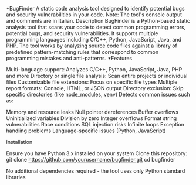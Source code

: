 *BugFinder
A static code analysis tool designed to identify potential bugs and security vulnerabilities in your code.
Note: The tool's console output and comments are in Italian.
Description
BugFinder is a Python-based static analysis tool that scans your code to detect common programming errors, potential bugs, and security vulnerabilities. It supports multiple programming languages including C/C++, Python, JavaScript, Java, and PHP.
The tool works by analyzing source code files against a library of predefined pattern-matching rules that correspond to common programming mistakes and anti-patterns.
*Features

Multi-language support: Analyzes C/C++, Python, JavaScript, Java, PHP and more
Directory or single file analysis: Scan entire projects or individual files
Customizable file extensions: Focus on specific file types
Multiple report formats: Console, HTML, or JSON output
Directory exclusion: Skip specific directories (like node_modules, venv)
Detects common issues such as:

Memory and resource leaks
Null pointer dereferences
Buffer overflows
Uninitialized variables
Division by zero
Integer overflows
Format string vulnerabilities
Race conditions
SQL injection risks
Infinite loops
Exception handling problems
Language-specific issues (Python, JavaScript)



Installation

Ensure you have Python 3.x installed on your system
Clone this repository:
git clone https://github.com/yourusername/bugfinder.git
cd bugfinder

No additional dependencies required - the tool uses only Python standard libraries
